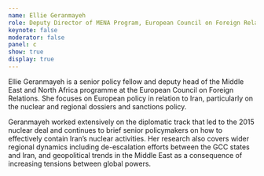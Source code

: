 ```yaml
---
name: Ellie Geranmayeh
role: Deputy Director of MENA Program, European Council on Foreign Relations
keynote: false
moderator: false
panel: c
show: true
display: true
---
```

 				
Ellie Geranmayeh is a senior policy fellow and deputy head of the Middle East and North Africa programme at the European Council on Foreign Relations. She focuses on European policy in relation to Iran, particularly on the nuclear and regional dossiers and sanctions policy.

Geranmayeh worked extensively on the diplomatic track that led to the 2015 nuclear deal and continues to brief senior policymakers on how to effectively contain Iran’s nuclear activities. Her research also covers wider regional dynamics including de-escalation efforts between the GCC states and Iran, and geopolitical trends in the Middle East as a consequence of increasing tensions between global powers.
